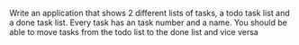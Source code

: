 Write an application that shows 2 different lists of tasks, a todo task list and a done task list. Every task has an task number and a name. You should be able to move tasks from the todo list to the done list and vice versa
